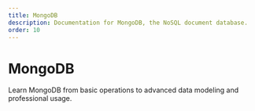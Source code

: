 ```yaml
---
title: MongoDB
description: Documentation for MongoDB, the NoSQL document database.
order: 10
---
```


# MongoDB

Learn MongoDB from basic operations to advanced data modeling and professional usage.

